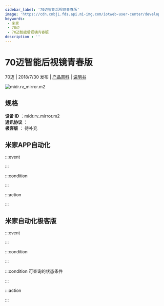 ```yaml
---
sidebar_label: '70迈智能后视镜青春版'
image: 'https://cdn.cnbj1.fds.api.mi-img.com/iotweb-user-center/developer_1678870889668GbYs33ST.png?GalaxyAccessKeyId=AKVGLQWBOVIRQ3XLEW&Expires=9223372036854775807&Signature=ID0d+Yruyg6lXEQeT1iPtIrkxBk='
keywords: 
 - 米家
 - 70迈
 - 70迈智能后视镜青春版
description : ''
---
```

# 70迈智能后视镜青春版

70迈 | 2018/7/30 发布 | [产品百科](https://home.mi.com/webapp/content/baike/product/index.html?model=midr.rv_mirror.m2/) | [说明书](https://home.mi.com/views/introduction.html?model=midr.rv_mirror.m2&region=cn)

![midr.rv_mirror.m2](https://cdn.cnbj1.fds.api.mi-img.com/iotweb-user-center/developer_1678870889668GbYs33ST.png?GalaxyAccessKeyId=AKVGLQWBOVIRQ3XLEW&Expires=9223372036854775807&Signature=ID0d+Yruyg6lXEQeT1iPtIrkxBk=)

## 规格  
> 
**设备 ID** ：midr.rv_mirror.m2  
**通讯协议** ：  
**极客版**  ： 待补充 


## 米家APP自动化  

:::event  

:::

:::condition  

:::

:::action   

:::

## 米家自动化极客版  

:::event  

:::

:::condition  

:::

:::condition 可查询的状态条件  

:::

:::action  

:::

        
